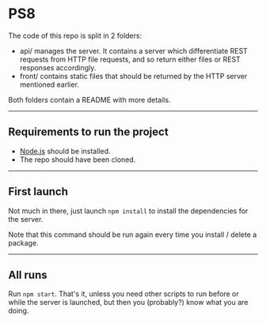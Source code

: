 # PS8

The code of this repo is split in 2 folders:

* api/ manages the server. It contains a server which differentiate REST requests from HTTP file requests, and so
  return either files or REST responses accordingly.
* front/ contains static files that should be returned by the HTTP server mentioned earlier.

Both folders contain a README with more details.

---

## Requirements to run the project

* [Node.js](https://nodejs.org/) should be installed.
* The repo should have been cloned.

---

## First launch

Not much in there, just launch `npm install` to install the dependencies for the server.

Note that this command should be run again every time you install / delete a package.

---

## All runs

Run `npm start`. That's it, unless you need other scripts to run before or while the server is launched,
but then you (probably?) know what you are doing.